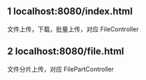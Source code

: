 ## 1 localhost:8080/index.html

文件上传，下载，批量上传，对应 FileController

## 2 localhost:8080/file.html

文件分片上传，对应 FilePartController